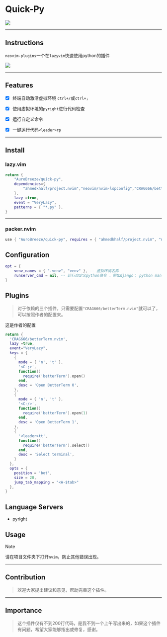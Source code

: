 # Quick-Py

<a href="https://dotfyle.com/plugins/AuroBreeze/quick-py">
	<img src="https://dotfyle.com/plugins/AuroBreeze/quick-py/shield?style=for-the-badge" />
</a>

--- 

## Instructions

`neovim-plugins`一个在`lazyvim`快速使用python的插件

![](./docs/Quick-py.gif)

---

## Features
- [x] 终端自动激活虚拟环境 `ctrl+/`或`ctrl+;`
- [x] 使用虚拟环境的`pyright`进行代码检查
- [x] 运行自定义命令
- [x] 一键运行代码`<leader>rp`


---

## Install 

### lazy.vim

```lua
return {
    "AuroBreeze/quick-py",
    dependencies={
        "ahmedkhalf/project.nvim","neovim/nvim-lspconfig","CRAG666/betterTerm.nvim"
    },
    lazy =true,
    event = "VeryLazy",
    patterns = { "*.py" },
}
```
---

### packer.nvim

```lua
use { "AuroBreeze/quick-py", requires = { "ahmedkhalf/project.nvim", "neovim/nvim-lspconfig","CRAG666/betterTerm.nvim" } }
```
## Configuration

```lua
opt = {
    venv_names = { ".venv", "venv" }, -- 虚拟环境名称
    runserver_cmd = nil, -- 运行自定义python命令 ，例如django： python manage.py runserver
}

```

## Plugins

> 对于依赖的三个插件，只需要配置`"CRAG666/betterTerm.nvim"`就可以了，可以按照作者的配置来。

这是作者的配置

```lua
return {
  'CRAG666/betterTerm.nvim',
  lazy =true,
  event="VeryLazy",
  keys = {
    {
      mode = { 'n', 't' },
      '<C-;>',
      function()
        require('betterTerm').open()
      end,
      desc = 'Open BetterTerm 0',
    },
    {
      mode = { 'n', 't' },
      '<C-/>',
      function()
        require('betterTerm').open(1)
      end,
      desc = 'Open BetterTerm 1',
    },
    {
      '<leader>tt',
      function()
        require('betterTerm').select()
      end,
      desc = 'Select terminal',
    }
  },
  opts = {
    position = 'bot',
    size = 20,
    jump_tab_mapping = "<A-$tab>"
  },
}
```

## Language Servers

+ pyright

## Usage

> [!NOTE]
> 请在项目文件夹下打开`nvim`，防止其他错误出现。

---

## Contribution
> 欢迎大家提出建议和意见，帮助完善这个插件。

---

## Importance
> 这个插件仅有不到200行代码，是我不到一个上午写出来的，如果这个插件有问题，希望大家能够指出或修复，感谢。
